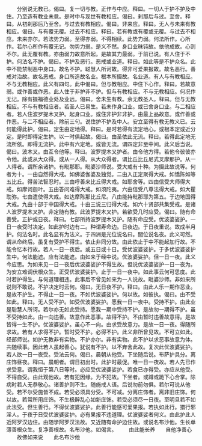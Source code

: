 <!-- { "loadSidebar": true } -->
　　分别说无教已。偈曰。复一切与教。正作与中应。释曰。一切人于护不护及中住。乃至造有教业未竟。是时中与现世有教相应。偈曰。刹那后与过。至舍。释曰。从初刹那后乃至舍。与过去有教相应。偈曰。非来应。释曰。无人与未来有教相应。偈曰。与有覆无覆。过去不相应。释曰。若有教或有覆或无覆。与过去不相应。未来亦尔。若法势力弱。至得亦弱。不得相续。此势力弱。何法所作。心所作。若尔心所作有覆无记。勿势力弱。是义不然。身口业昧钝故。依他成故。心则不尔。此无覆有教。亦由弱力故意所起。是故其力最弱。于前已说。有人住于不护。何法名不护。偈曰。不护及恶行。恶戒或业道。释曰。如此等是不护众名。此中不能禁制恶中身口。故名不护。聪慧人所诃故。得非可爱果报故。故名恶行。善戒对治故。故名恶戒。身口所造故名业。根本所摄故。名业道。有人与有教相应。不与无教相应。此义有四句。此中偈曰。但与教相应。中住下心作。释曰。若故意弱。或作善或作恶。此人住于非护非不护。但与有教相应。不与无教相应。何况作无记。除有摄福德业处及业远。偈曰。舍未生有教。余无教圣人。释曰。但与无教相应。不与有教相应者。若圣人已易生。若未作身口业。或已舍身口业。与二相应者。若人住波罗提木叉护。起身口业。或住非护非非护。由最上品故意。或作善或作恶。与二不相应者。除前三句。说住护不护及中人。安立至得有教无教义已。云何能得此护。偈曰。定生由定地得。释曰。是时若得有流定地心。或根本定或近分定。是时即得定生护。以一时俱起故。偈曰。由圣依此无流。释曰。若得此定地无流所依。即得无流护。此中有六定地。或皆无流。谓四定非至中间。此义后当说。偈曰。波木叉。由互令他等。释曰。波罗提木叉护者。由令他方得。若他令彼彼亦令他。此或从大众得。或从一人得。从大众得者。谓比丘比丘尼式叉摩那护。从一人得者。谓所余诸护。有毗那耶。毗婆沙师说。受大戒有十种。为摄此故说等。何者为十。一由自然得大戒。如佛婆伽婆及独觉。二由入正定聚得大戒。如憍陈如等五比丘。得苦法智忍时。三由呼善来比丘得大戒。如耶舍等。四由信受大师得大戒。如摩诃迦叶。五由答问难得大戒。如须陀夷。六由信受八尊法得大戒。如大瞿耽弥。七由遣使得大戒。如达摩陈那比丘尼。八由能持毗那耶为第五。于边地国得大戒。九由十部于中国得大戒。十由三说三归得大戒。如六十贤部共集受戒。是诸人波罗提木叉护。非定随有教。此波罗提木叉护。若欲受几时应受。偈曰。随有命善受。正护或日夜。释曰。七部所持波罗提木叉护。随有命应受。优波婆娑护。一日一夜受时决定。如此护时边有二。种谓寿命边。日夜边。于日夜重说。故成半月护。何法名时。此名显有为法义。于四洲是光位说名曰。闇位说名夜。此义可然。谓从命终后。虽复有受护不得生。依止非同分故。由此依止于中不能起加行故。不能令忆本行故。若人一日一夜后。或五日或十日。受优波婆娑护。于多优波婆娑护生中。何法能遮。应有法能遮。由如来于经中说。优波婆娑护。但一日一夜。此义今应思。为如来见一日一夜后优波婆娑护不得生故。但说优波婆娑护一日一夜为。为安立难调伏根众生。正受优波婆娑护。止于一日一夜中。如此事云何可思度。此时若护得生。与何道理相违。此事后不曾见如来为一人说故。毗婆沙师。非如来所说则不敢说。不护决定时云何。偈曰。无日夜不护。释曰。由此人乐一期作恶业。是故不护生。不得止一日一夜。不如优波婆娑护。何以故。如彼执。偈曰。由不受如此。释曰。无人受不护。如受优波婆娑护。愿我一日一夜中。受持不护。由此业是聪慧人所诃。若尔亦无如此受持。愿我一期中受持不护。是故勿一期得不护。虽不受持如此。由一向违善。故意作此恶事。故得不护。不由暂时违善故意得。是故皆得一生不护。优波婆娑护。虽心不一向。由求受故意力。是故一日一夜。得随所求故。若有人求得不护。暂时受不护。必得不护。此义非所曾见故。不可立如此。经部师说。如护无教非有实物。不护亦尔。非有实物。此不护以求恶事故意为体。共随续事。因此若人虽起善心。犹说有不护。以不弃舍此故。复次此优波婆娑护。若人欲一日一夜受。受法云何。偈曰。晨朝从他受。下坐随后说。布萨护具分。离庄饰昼夜。释曰。晨朝者。谓日初出时。此护时最促。唯一日一夜故。若人先已作求受意。谓我恒于第八日等时。必应受优波婆娑护。若食已亦得受。亦应从他受。不得自受。由此观他故。若有犯因缘。为不犯故。下坐者。或蹲或跪下心合掌。除病时若人无恭敬心。诸善护则不生。随施戒人语。后说勿前勿俱。若尔可说从他受。若不尔受施皆不成。若受必须具分受。不可减。分离庄饰者。离非旧庄饰。何以故。若常所用庄饰。不生极醉乱心如新庄饰。若受必须尽一日夜。至明旦若不如此法受。但生善行。不得优波婆娑护。此善行能感可爱果报。若执如此行。猎行邪淫人。于夜于日受优波婆娑护。必有果报不违道理。优波婆娑者何义。由此护此人近阿罗汉边住。由随学阿罗汉法故。又近随有命护边住故。或说名布沙他。生长单薄善根众生。复净善根故。名布沙他。如偈言。
　　由此能长养　　自他净善心
　　故佛如来说　　此名布沙他
